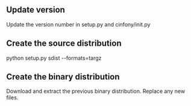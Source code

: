 ## Update version ##

Update the version number in setup.py and cinfony/init.py

## Create the source distribution ##

python setup.py sdist --formats=targz

## Create the binary distribution ##

Download and extract the previous binary distribution. Replace any new files.
